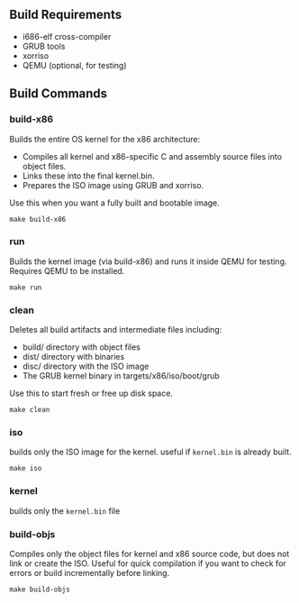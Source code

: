## Build Requirements
- i686-elf cross-compiler
- GRUB tools
- xorriso
- QEMU (optional, for testing)

## Build Commands
### build-x86
Builds the entire OS kernel for the x86 architecture:
* Compiles all kernel and x86-specific C and assembly source files into object files.
* Links these into the final kernel.bin.
* Prepares the ISO image using GRUB and xorriso. 

Use this when you want a fully built and bootable image.
```
make build-x86
```
### run
Builds the kernel image (via build-x86) and runs it inside QEMU for testing.
Requires QEMU to be installed.
```
make run
```
### clean
Deletes all build artifacts and intermediate files including:
* build/ directory with object files
* dist/ directory with binaries
* disc/ directory with the ISO image
* The GRUB kernel binary in targets/x86/iso/boot/grub

Use this to start fresh or free up disk space.
```
make clean
```
### iso
builds only the ISO image for the kernel.
useful if `kernel.bin` is already built.
```
make iso
```
### kernel
builds only the `kernel.bin` file
### build-objs
Compiles only the object files for kernel and x86 source code, but does not link or create the ISO.
Useful for quick compilation if you want to check for errors or build incrementally before linking.
```
make build-objs
```